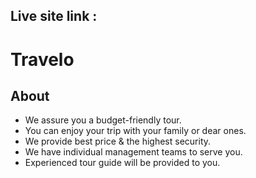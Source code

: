  ## Live site link :


# Travelo

## About
 - We assure you a budget-friendly tour.
 - You can enjoy your trip with your family or dear ones.
 - We provide best price & the highest security.
 - We have individual management teams to serve you.
 - Experienced tour guide will be provided to you.


